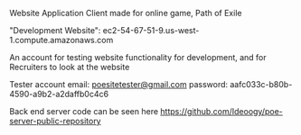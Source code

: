 Website Application Client made for online game, Path of Exile

"Development Website": ec2-54-67-51-9.us-west-1.compute.amazonaws.com

An account for testing website functionality for development, and for Recruiters to look at the website

Tester account
email: poesitetester@gmail.com
password: aafc033c-b80b-4590-a9b2-a2daffb0c4c6

Back end server code can be seen here
https://github.com/Ideoogy/poe-server-public-repository
